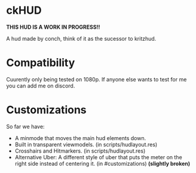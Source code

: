 # ckHUD

**THIS HUD IS A WORK IN PROGRESS!!**

A hud made by conch, think of it as the sucessor to kritzhud.

# Compatibility
Cuurently only being tested on 1080p. If anyone else wants to test for me you can add me on discord.

# Customizations

So far we have:

* A minmode that moves the main hud elements down.
* Built in transparent viewmodels. (in scripts/hudlayout.res)
* Crosshairs and Hitmarkers. (in scripts/hudlayout.res)
* Alternative Uber: A different style of uber that puts the meter on the right side instead of centering it. (in #customizations) **(slightly broken)**
